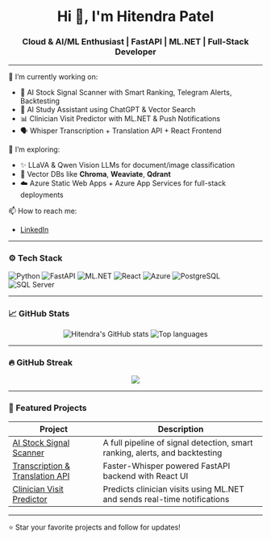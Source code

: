 <h1 align="center">Hi 👋, I'm Hitendra Patel</h1>
<h3 align="center">Cloud & AI/ML Enthusiast | FastAPI | ML.NET | Full-Stack Developer</h3>

---

🔭 I’m currently working on:
- 🚀 AI Stock Signal Scanner with Smart Ranking, Telegram Alerts, Backtesting
- 🧠 AI Study Assistant using ChatGPT & Vector Search
- 📊 Clinician Visit Predictor with ML.NET & Push Notifications
- 🗣️ Whisper Transcription + Translation API + React Frontend

🌱 I’m exploring:
- ✨ LLaVA & Qwen Vision LLMs for document/image classification
- 🧩 Vector DBs like **Chroma**, **Weaviate**, **Qdrant**
- ☁️ Azure Static Web Apps + Azure App Services for full-stack deployments

📫 How to reach me:
- [LinkedIn](https://www.linkedin.com/in/hitendrapatel2)


---

### ⚙️ Tech Stack

![Python](https://img.shields.io/badge/-Python-3776AB?logo=python&logoColor=white&style=flat)
![FastAPI](https://img.shields.io/badge/-FastAPI-009688?logo=fastapi&logoColor=white&style=flat)
![ML.NET](https://img.shields.io/badge/-ML.NET-512BD4?logo=.net&logoColor=white&style=flat)
![React](https://img.shields.io/badge/-React-61DAFB?logo=react&logoColor=black&style=flat)
![Azure](https://img.shields.io/badge/-Azure-0089D6?logo=microsoftazure&logoColor=white&style=flat)
![PostgreSQL](https://img.shields.io/badge/-PostgreSQL-336791?logo=postgresql&logoColor=white&style=flat)
![SQL Server](https://img.shields.io/badge/-SQL_Server-CC2927?logo=microsoftsqlserver&logoColor=white&style=flat)

---

### 📈 GitHub Stats

<p align="center">
  <img src="https://github-readme-stats.vercel.app/api?username=hitendra1851&show_icons=true&theme=radical" alt="Hitendra's GitHub stats" />
  <img src="https://github-readme-stats.vercel.app/api/top-langs/?username=hitendra1851&layout=compact&theme=radical" alt="Top languages" />
</p>

---

### 🔥 GitHub Streak

<p align="center">
  <img src="https://streak-stats.demolab.com/?user=hitendra1851&theme=radical" />
</p>

---

### 🚀 Featured Projects

| Project | Description |
|--------|-------------|
| [AI Stock Signal Scanner](https://github.com/hitendra1851/ai-stock-scanner) | A full pipeline of signal detection, smart ranking, alerts, and backtesting |
| [Transcription & Translation API](https://github.com/hitendra1851/whisper-api) | Faster-Whisper powered FastAPI backend with React UI |
| [Clinician Visit Predictor](https://github.com/hitendra1851/visit-predictor) | Predicts clinician visits using ML.NET and sends real-time notifications |

---

⭐️ Star your favorite projects and follow for updates!

